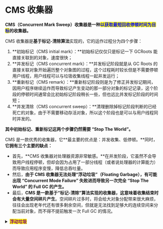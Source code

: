 # CMS 收集器

**CMS（Concurrent Mark Sweep）收集器是一种**<mark style="color:blue;">**以获取最短回收停顿时间为目标**</mark>**的收集器。**

CMS 收集器是**基于标记-清除算法**实现的，它的运作过程分为四个步骤：

1. **初始标记（CMS initial mark）：**初始标记仅仅只是标记一下 GCRoots 能直接关联到的对象，速度很快；
2. **并发标记（CMS concurrent mark）：**并发标记阶段就是从 GC Roots 的直接关联对象开始遍历整个对象图的过程，这个过程耗时较长但是不需要停顿用户线程，用户线程可以与垃圾收集线程一起并发运行；
3. **重新标记（CMS remark）：**重新标记阶段则是为了修正并发标记期间，因用户程序继续运作而导致标记产生变动的那一部分对象的标记记录，这个阶段的停顿时间通常会比初始标记阶段稍长一些，但也远比并发标记阶段的时间短；
4. **并发清除（CMS concurrent sweep）：**清理删除掉标记阶段判断的已经死亡的对象，由于不需要移动存活对象，所以这个阶段也是可以与用户线程同时并发的。

**其中初始标记、重新标记这两个步骤仍然需要 “Stop The World”。**

CMS 是一款优秀的收集器，它**最主要的优点是：并发收集、低停顿。**同时，**它拥有三个主要的缺点：**

* 首先，**CMS 收集器对处理器资源非常敏感。**在并发阶段，它虽然不会导致用户线程停顿，但却会因为占用了一部分线程（或者说处理器的计算能力）而导致应用程序变慢，降低总吞吐量。
* 然后，**由于 CMS 收集器无法处理“浮动垃圾”（Floating Garbage），有可能出现 “Concurrent Mode Failure” 失败进而导致另一次完全 “Stop The World” 的 Full GC 的产生。**
* 最后，**CMS 是一款基于“标记-清除”算法实现的收集器，这意味着收集结束时会有大量空间碎片产生**。空间碎片过多时，将会给大对象分配带来很大麻烦，往往会出现老年代还有很多剩余空间，但就是无法找到足够大的连续空间来分配当前对象，而不得不提前触发一次 Full GC 的情况。

<details>

<summary><mark style="color:purple;"><strong>浮动垃圾</strong></mark></summary>

**在 CMS 的并发标记和并发清除阶段，用户线程是还在继续运行的，程序在运行自然就还会伴随有新的垃圾对象不断产生，**但这一部分垃圾对象是出现在标记过程结束以后，CMS 无法在当次收集中处理掉它们，只好留待下一次垃圾收集时再清理掉。**这一部分垃圾就称为“浮动垃圾”。**&#x20;

**由于在垃圾收集阶段用户线程还需要持续运行，那就还需要预留足够的内存空间提供给用户线程使用，因此 CMS 收集器不能像其他收集器那样等待到老年代几乎完全被填满了再进行收集，必须预留一部分空间供并发收集时的程序运作使用。**

</details>
